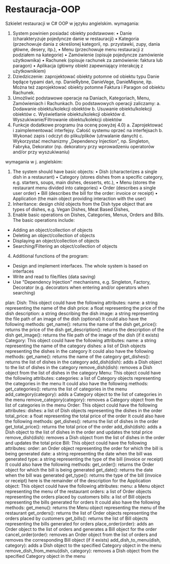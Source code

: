 # Restauracja-OOP
Szkielet restauracji w C# OOP w języku angielskim.
wymagania: 

1.	System powinien posiadać obiekty podstawowe: 
•	Danie (charakteryzuje pojedyncze danie w restauracji)
•	Kategoria (przechowuje dania z określonej kategorii, np. przystawki, zupy, dania główne, desery, itp.), 
•	Menu (przechowuje menu restauracji z podziałem na kategorie)
•	Zamówienie (opisuje pojedyncze zamówienie użytkownika)
•	Rachunek (opisuje rachunek za zamówienie: faktura lub paragon)
•	Aplikacja (główny obiekt zapewniający interakcję z użytkownikiem)
2.	Dziedziczenie: zaprojektować obiekty potomne od obiektu typu Danie będące typami dań, np. DanieRybne, DanieVege, DanieMięsne, itp. Można też zaprojektować obiekty potomne Faktura i Paragon od obiektu Rachunek.
3.	Umożliwić podstawowe operacje na Daniach, Kategoriach, Menu, Zamówieniach i Rachunkach. Do podstawowych operacji zaliczamy:
a.	Dodawanie obiektu/kolekcji obiektów
b.	Usuwanie obiektu/kolekcji obiektów
c.	Wyświetlanie obiektu/kolekcji obiektów
d.	Wyszukiwanie/Filtrowanie obiektu/kolekcji obiektów
4.	Funkcje dodatkowe programu (na ocenę powyżej 4.0)
a.	Zaprojektować i zaimplementować interfejsy. Całość systemu oprzeć na interfejsach
b.	Wykonać zapis i odczyt do pliku/plików (utrwalanie danych)
c.	Wykorzystać mechanizmy „Dependency Injection”, np. Singleton, Fabryka, Dekorator (np. dekoratory przy wprowadzeniu operatorów and/or przy wyszukiwaniu)


wymagania w j. angielskim:
1. The system should have basic objects:
• Dish (characterizes a single dish in a restaurant)
• Category (stores dishes from a specific category, e.g. starters, soups, main dishes, desserts, etc.),
• Menu (stores the restaurant menu divided into categories)
• Order (describes a single user order)
• Bill (describes the bill for the order: invoice or receipt)
• Application (the main object providing interaction with the user)
2. Inheritance: design child objects from the Dish type object that are types of dishes, e.g. Vegan Dishes, Meat Based Dishes, 
3. Enable basic operations on Dishes, Categories, Menus, Orders and Bills. The basic operations include:
- Adding an object/collection of objects
- Deleting an object/collection of objects
- Displaying an object/collection of objects
- Searching/Filtering an object/collection of objects
4. Additional functions of the program:
- Design and implement interfaces. The whole system is based on interfaces
- Write and read to file/files (data saving)
- Use "Dependency Injection" mechanisms, e.g. Singleton, Factory, Decorator (e.g. decorators when entering and/or operators when searching)


plan:
Dish: This object could have the following attributes:
name: a string representing the name of the dish
price: a float representing the price of the dish
description: a string describing the dish
image: a string representing the file path of an image of the dish (optional)
It could also have the following methods:
get_name(): returns the name of the dish
get_price(): returns the price of the dish
get_description(): returns the description of the dish
get_image(): returns the file path of the image of the dish (if it exists)
Category: This object could have the following attributes:
name: a string representing the name of the category
dishes: a list of Dish objects representing the dishes in the category
It could also have the following methods:
get_name(): returns the name of the category
get_dishes(): returns the list of dishes in the category
add_dish(dish): adds a Dish object to the list of dishes in the category
remove_dish(dish): removes a Dish object from the list of dishes in the category
Menu: This object could have the following attributes:
categories: a list of Category objects representing the categories in the menu
It could also have the following methods:
get_categories(): returns the list of categories in the menu
add_category(category): adds a Category object to the list of categories in the menu
remove_category(category): removes a Category object from the list of categories in the menu
Order: This object could have the following attributes:
dishes: a list of Dish objects representing the dishes in the order
total_price: a float representing the total price of the order
It could also have the following methods:
get_dishes(): returns the list of dishes in the order
get_total_price(): returns the total price of the order
add_dish(dish): adds a Dish object to the list of dishes in the order and updates the total price
remove_dish(dish): removes a Dish object from the list of dishes in the order and updates the total price
Bill: This object could have the following attributes:
order: an Order object representing the order for which the bill is being generated
date: a string representing the date when the bill was generated
type: a string representing the type of the bill (invoice or receipt)
It could also have the following methods:
get_order(): returns the Order object for which the bill is being generated
get_date(): returns the date when the bill was generated
get_type(): returns the type of the bill (invoice or receipt)
here is the remainder of the description for the Application object:
This object could have the following attributes:
menu: a Menu object representing the menu of the restaurant
orders: a list of Order objects representing the orders placed by customers
bills: a list of Bill objects representing the bills generated for orders
It could also have the following methods:
get_menu(): returns the Menu object representing the menu of the restaurant
get_orders(): returns the list of Order objects representing the orders placed by customers
get_bills(): returns the list of Bill objects representing the bills generated for orders
place_order(order): adds an Order object to the list of orders and generates a Bill object for the order
cancel_order(order): removes an Order object from the list of orders and removes the corresponding Bill object (if it exists)
add_dish_to_menu(dish, category): adds a Dish object to the specified Category object in the menu
remove_dish_from_menu(dish, category): removes a Dish object from the specified Category object in the menu
